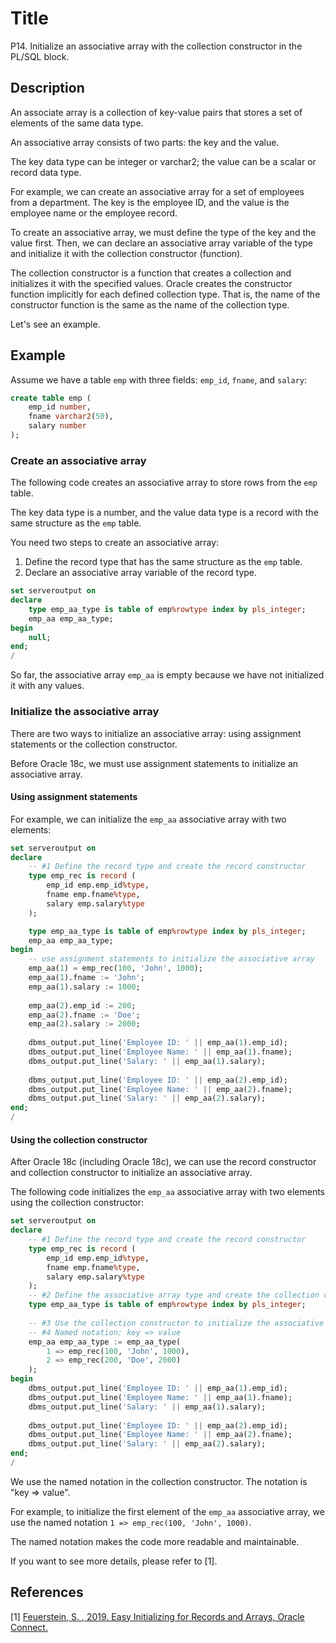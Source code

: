# Title

P14. Initialize an associative array with the collection constructor in the PL/SQL block.

## Description

An associate array is a collection of key-value pairs that stores a set of elements of the same data type. 

An associative array consists of two parts: the key and the value. 

The key data type can be integer or varchar2; the value can be a scalar or record data type.

For example, we can create an associative array for a set of employees from a department. The key is the employee ID, and the value is the employee name or the employee record.

To create an associative array, we must define the type of the key and the value first. Then, we can declare an associative array variable of the type and initialize it with the collection constructor (function). 

The collection constructor is a function that creates a collection and initializes it with the specified values. Oracle creates the constructor function implicitly for each defined collection type. That is, the name of the constructor function is the same as the name of the collection type.


Let's see an example.

## Example

Assume we have a table `emp` with three fields: `emp_id`, `fname`, and `salary`:

```sql
create table emp (
    emp_id number,
    fname varchar2(50),
    salary number
);
```

### Create an associative array 

The following code creates an associative array to store rows from the `emp` table. 

The key data type is a number, and the value data type is a record with the same structure as the `emp` table.

You need two steps to create an associative array:
1. Define the record type that has the same structure as the `emp` table.
2. Declare an associative array variable of the record type.

```sql
set serveroutput on
declare
    type emp_aa_type is table of emp%rowtype index by pls_integer;
    emp_aa emp_aa_type;
begin
    null;
end;
/
```

So far, the associative array `emp_aa` is empty because we have not initialized it with any values.

### Initialize the associative array

There are two ways to initialize an associative array: using assignment statements or the collection constructor.

Before Oracle 18c, we must use assignment statements to initialize an associative array.

#### Using assignment statements

For example, we can initialize the `emp_aa` associative array with two elements:

```sql
set serveroutput on
declare
    -- #1 Define the record type and create the record constructor
    type emp_rec is record (
        emp_id emp.emp_id%type,
        fname emp.fname%type,
        salary emp.salary%type
    );

    type emp_aa_type is table of emp%rowtype index by pls_integer;
    emp_aa emp_aa_type;
begin
    -- use assignment statements to initialize the associative array
    emp_aa(1) = emp_rec(100, 'John', 1000);
    emp_aa(1).fname := 'John';
    emp_aa(1).salary := 1000;
    
    emp_aa(2).emp_id := 200;
    emp_aa(2).fname := 'Doe';
    emp_aa(2).salary := 2000;
    
    dbms_output.put_line('Employee ID: ' || emp_aa(1).emp_id);
    dbms_output.put_line('Employee Name: ' || emp_aa(1).fname);
    dbms_output.put_line('Salary: ' || emp_aa(1).salary);
    
    dbms_output.put_line('Employee ID: ' || emp_aa(2).emp_id);
    dbms_output.put_line('Employee Name: ' || emp_aa(2).fname);
    dbms_output.put_line('Salary: ' || emp_aa(2).salary);
end;
/
```

#### Using the collection constructor

After Oracle 18c (including Oracle 18c), we can use the record constructor and collection constructor to initialize an associative array.

The following code initializes the `emp_aa` associative array with two elements using the collection constructor:

```sql
set serveroutput on
declare
    -- #1 Define the record type and create the record constructor
    type emp_rec is record (
        emp_id emp.emp_id%type,
        fname emp.fname%type,
        salary emp.salary%type
    );
    -- #2 Define the associative array type and create the collection constructor
    type emp_aa_type is table of emp%rowtype index by pls_integer;
    
    -- #3 Use the collection constructor to initialize the associative array
    -- #4 Named notation: key => value
    emp_aa emp_aa_type := emp_aa_type(
        1 => emp_rec(100, 'John', 1000),
        2 => emp_rec(200, 'Doe', 2000)
    );  
begin
    dbms_output.put_line('Employee ID: ' || emp_aa(1).emp_id);
    dbms_output.put_line('Employee Name: ' || emp_aa(1).fname);
    dbms_output.put_line('Salary: ' || emp_aa(1).salary);
    
    dbms_output.put_line('Employee ID: ' || emp_aa(2).emp_id);
    dbms_output.put_line('Employee Name: ' || emp_aa(2).fname);
    dbms_output.put_line('Salary: ' || emp_aa(2).salary);
end;
/
```

We use the named notation in the collection constructor. The notation is "key => value". 

For example, to initialize the first element of the `emp_aa` associative array, we use the named notation `1 => emp_rec(100, 'John', 1000)`.

The named notation makes the code more readable and maintainable.


If you want to see more details, please refer to [1].


## References

[1] [Feuerstein, S. , 2019. Easy Initializing for Records and Arrays, Oracle Connect.](https://blogs.oracle.com/connect/post/easy-initializing-for-records-and-arrays)







  

  

  
